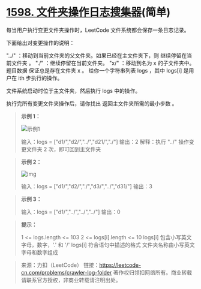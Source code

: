 # [1598. 文件夹操作日志搜集器](https://leetcode-cn.com/problems/crawler-log-folder/)(简单)

每当用户执行变更文件夹操作时，LeetCode 文件系统都会保存一条日志记录。

下面给出对变更操作的说明：

"../" ：移动到当前文件夹的父文件夹。如果已经在主文件夹下，则 继续停留在当前文件夹 。
"./" ：继续停留在当前文件夹。
"x/" ：移动到名为 x 的子文件夹中。题目数据 保证总是存在文件夹 x 。
给你一个字符串列表 logs ，其中 logs[i] 是用户在 ith 步执行的操作。

文件系统启动时位于主文件夹，然后执行 logs 中的操作。

执行完所有变更文件夹操作后，请你找出 返回主文件夹所需的最小步数 。

> **示例 1：**
>
> ![示例1](https://assets.leetcode-cn.com/aliyun-lc-upload/uploads/2020/09/26/sample_22_1957.png)
>
> 输入：logs = ["d1/","d2/","../","d21/","./"]
> 输出：2
> 解释：执行 "../" 操作变更文件夹 2 次，即可回到主文件夹

> **示例 2：**
>
> ![img](https://assets.leetcode-cn.com/aliyun-lc-upload/uploads/2020/09/26/sample_22_1957.png)
>
> 输入：logs = ["d1/","d2/","./","d3/","../","d31/"]
> 输出：3

> **示例 3：**
>
> 输入：logs = ["d1/","../","../","../"]
> 输出：0

> **提示：**
>
> 1 <= logs.length <= 103
> 2 <= logs[i].length <= 10
> logs[i] 包含小写英文字母，数字，'.' 和 '/'
> logs[i] 符合语句中描述的格式
> 文件夹名称由小写英文字母和数字组成



> 来源：力扣（LeetCode）
> 链接：https://leetcode-cn.com/problems/crawler-log-folder
> 著作权归领扣网络所有。商业转载请联系官方授权，非商业转载请注明出处。